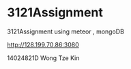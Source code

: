 # 3121Assignment


3121Assignment
using meteor , mongoDB

http://128.199.70.86:3080

14024821D 
Wong Tze Kin

